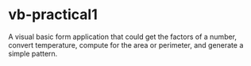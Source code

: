 # vb-practical1
A visual basic form application that could get the factors of a number, convert temperature, compute for the area or perimeter, and generate a simple pattern.

